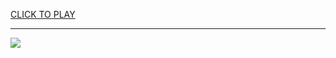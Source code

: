 
<a href="https://premium76.site?title=dinosaur_games_unblocked&ref=13M">CLICK TO PLAY</a></h3>
<hr>

<a href="https://premium76.site?title=dinosaur_games_unblocked&ref=13M"><img src="https://clearcache.store/games.png"></a>


